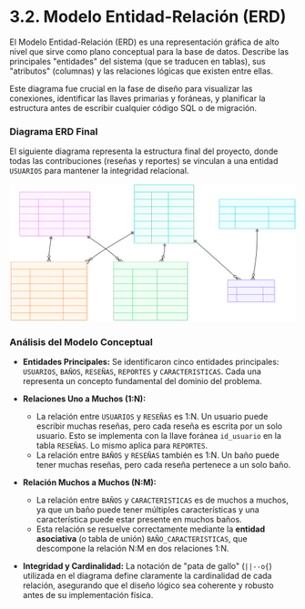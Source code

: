 # 3.2. Modelo Entidad-Relación (ERD)

El Modelo Entidad-Relación (ERD) es una representación gráfica de alto nivel que sirve como plano conceptual para la base de datos. Describe las principales "entidades" del sistema (que se traducen en tablas), sus "atributos" (columnas) y las relaciones lógicas que existen entre ellas.

Este diagrama fue crucial en la fase de diseño para visualizar las conexiones, identificar las llaves primarias y foráneas, y planificar la estructura antes de escribir cualquier código SQL o de migración.

### Diagrama ERD Final

El siguiente diagrama representa la estructura final del proyecto, donde todas las contribuciones (reseñas y reportes) se vinculan a una entidad `USUARIOS` para mantener la integridad relacional.

![Diagrama ERD](../img/entidad_relacion.svg)

### Análisis del Modelo Conceptual

- **Entidades Principales:** Se identificaron cinco entidades principales: `USUARIOS`, `BAÑOS`, `RESEÑAS`, `REPORTES` y `CARACTERISTICAS`. Cada una representa un concepto fundamental del dominio del problema.

- **Relaciones Uno a Muchos (1:N):**

  - La relación entre `USUARIOS` y `RESEÑAS` es 1:N. Un usuario puede escribir muchas reseñas, pero cada reseña es escrita por un solo usuario. Esto se implementa con la llave foránea `id_usuario` en la tabla `RESEÑAS`. Lo mismo aplica para `REPORTES`.
  - La relación entre `BAÑOS` y `RESEÑAS` también es 1:N. Un baño puede tener muchas reseñas, pero cada reseña pertenece a un solo baño.

- **Relación Muchos a Muchos (N:M):**

  - La relación entre `BAÑOS` y `CARACTERISTICAS` es de muchos a muchos, ya que un baño puede tener múltiples características y una característica puede estar presente en muchos baños.
  - Esta relación se resuelve correctamente mediante la **entidad asociativa** (o tabla de unión) `BAÑO_CARACTERISTICAS`, que descompone la relación N:M en dos relaciones 1:N.

- **Integridad y Cardinalidad:** La notación de "pata de gallo" (`||--o{`) utilizada en el diagrama define claramente la cardinalidad de cada relación, asegurando que el diseño lógico sea coherente y robusto antes de su implementación física.
